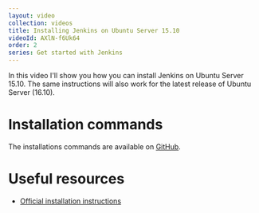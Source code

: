 ```yaml
---
layout: video
collection: videos
title: Installing Jenkins on Ubuntu Server 15.10
videoId: AXlN-f6Uk64
order: 2
series: Get started with Jenkins
---
```


In this video I'll show you how you can install Jenkins on Ubuntu Server 15.10. The same instructions will also work for the latest release of Ubuntu Server (16.10).

# Installation commands
The installations commands are available on <a href="https://github.com/SavjeeTutorials/getting-started-with-jenkins/tree/master/02-installing-jenkins" target="_blank">GitHub</a>.

# Useful resources
* <a href="https://wiki.jenkins-ci.org/display/JENKINS/Installing+Jenkins+on+Ubuntu" target="_blank">Official installation instructions</a>